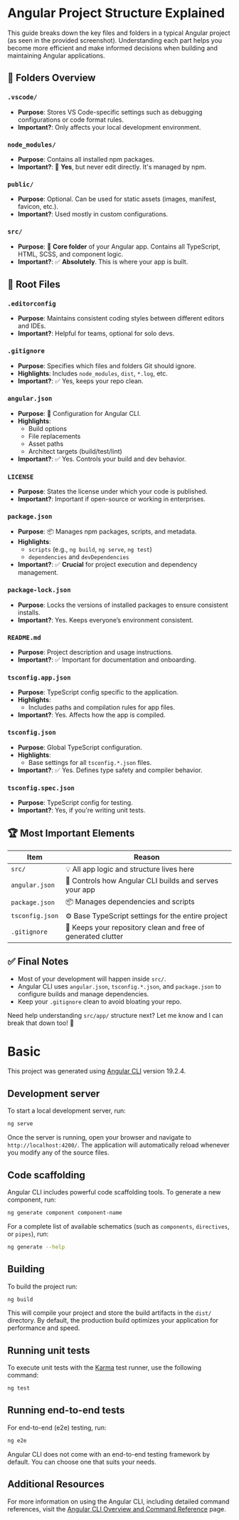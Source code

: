 # Angular Project Structure Explained

This guide breaks down the key files and folders in a typical Angular project (as seen in the provided screenshot). Understanding each part helps you become more efficient and make informed decisions when building and maintaining Angular applications.

## 📁 Folders Overview

### `.vscode/`
- **Purpose**: Stores VS Code-specific settings such as debugging configurations or code format rules.
- **Important?**: Only affects your local development environment.

### `node_modules/`
- **Purpose**: Contains all installed npm packages.
- **Important?**: 🚨 **Yes**, but never edit directly. It's managed by npm.

### `public/`
- **Purpose**: Optional. Can be used for static assets (images, manifest, favicon, etc.).
- **Important?**: Used mostly in custom configurations.

### `src/`
- **Purpose**: 🧠 **Core folder** of your Angular app. Contains all TypeScript, HTML, SCSS, and component logic.
- **Important?**: ✅ **Absolutely**. This is where your app is built.

## 📄 Root Files

### `.editorconfig`
- **Purpose**: Maintains consistent coding styles between different editors and IDEs.
- **Important?**: Helpful for teams, optional for solo devs.

### `.gitignore`
- **Purpose**: Specifies which files and folders Git should ignore.
- **Highlights**: Includes `node_modules`, `dist`, `*.log`, etc.
- **Important?**: ✅ Yes, keeps your repo clean.

### `angular.json`
- **Purpose**: 🔧 Configuration for Angular CLI.
- **Highlights**:
  - Build options
  - File replacements
  - Asset paths
  - Architect targets (build/test/lint)
- **Important?**: ✅ Yes. Controls your build and dev behavior.

### `LICENSE`
- **Purpose**: States the license under which your code is published.
- **Important?**: Important if open-source or working in enterprises.

### `package.json`
- **Purpose**: 📦 Manages npm packages, scripts, and metadata.
- **Highlights**:
  - `scripts` (e.g., `ng build`, `ng serve`, `ng test`)
  - `dependencies` and `devDependencies`
- **Important?**: ✅ **Crucial** for project execution and dependency management.

### `package-lock.json`
- **Purpose**: Locks the versions of installed packages to ensure consistent installs.
- **Important?**: Yes. Keeps everyone’s environment consistent.

### `README.md`
- **Purpose**: Project description and usage instructions.
- **Important?**: ✅ Important for documentation and onboarding.

### `tsconfig.app.json`
- **Purpose**: TypeScript config specific to the application.
- **Highlights**:
  - Includes paths and compilation rules for app files.
- **Important?**: Yes. Affects how the app is compiled.

### `tsconfig.json`
- **Purpose**: Global TypeScript configuration.
- **Highlights**:
  - Base settings for all `tsconfig.*.json` files.
- **Important?**: ✅ Yes. Defines type safety and compiler behavior.

### `tsconfig.spec.json`
- **Purpose**: TypeScript config for testing.
- **Important?**: Yes, if you're writing unit tests.

## 🏆 Most Important Elements
| Item               | Reason                                                                 |
|--------------------|------------------------------------------------------------------------|
| `src/`             | 💡 All app logic and structure lives here                              |
| `angular.json`     | 🔧 Controls how Angular CLI builds and serves your app                 |
| `package.json`     | 📦 Manages dependencies and scripts                                    |
| `tsconfig.json`    | ⚙️ Base TypeScript settings for the entire project                     |
| `.gitignore`       | 🧼 Keeps your repository clean and free of generated clutter           |

## ✅ Final Notes
- Most of your development will happen inside `src/`.
- Angular CLI uses `angular.json`, `tsconfig.*.json`, and `package.json` to configure builds and manage dependencies.
- Keep your `.gitignore` clean to avoid bloating your repo.

Need help understanding `src/app/` structure next? Let me know and I can break that down too! 🚀



# Basic

This project was generated using [Angular CLI](https://github.com/angular/angular-cli) version 19.2.4.

## Development server

To start a local development server, run:

```bash
ng serve
```

Once the server is running, open your browser and navigate to `http://localhost:4200/`. The application will automatically reload whenever you modify any of the source files.

## Code scaffolding

Angular CLI includes powerful code scaffolding tools. To generate a new component, run:

```bash
ng generate component component-name
```

For a complete list of available schematics (such as `components`, `directives`, or `pipes`), run:

```bash
ng generate --help
```

## Building

To build the project run:

```bash
ng build
```

This will compile your project and store the build artifacts in the `dist/` directory. By default, the production build optimizes your application for performance and speed.

## Running unit tests

To execute unit tests with the [Karma](https://karma-runner.github.io) test runner, use the following command:

```bash
ng test
```

## Running end-to-end tests

For end-to-end (e2e) testing, run:

```bash
ng e2e
```

Angular CLI does not come with an end-to-end testing framework by default. You can choose one that suits your needs.

## Additional Resources

For more information on using the Angular CLI, including detailed command references, visit the [Angular CLI Overview and Command Reference](https://angular.dev/tools/cli) page.
